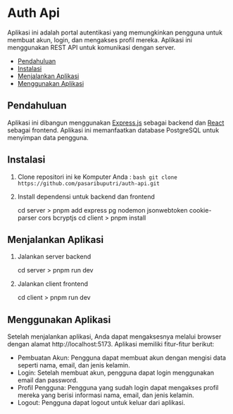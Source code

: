 # Auth Api

Aplikasi ini adalah portal autentikasi yang memungkinkan pengguna untuk membuat akun, login, dan mengakses profil mereka.
Aplikasi ini menggunakan REST API untuk komunikasi dengan server.

- [Pendahuluan](#pendahuluan)
- [Instalasi](#instalasi)
- [Menjalankan Aplikasi](#menjalankan-aplikasi)
- [Menggunakan Aplikasi](#menggunakan-aplikasi)

## Pendahuluan

Aplikasi ini dibangun menggunakan [Express.js](https://expressjs.com/) sebagai backend dan [React](https://reactjs.org/) sebagai frontend. Aplikasi ini memanfaatkan database PostgreSQL untuk menyimpan data pengguna.

## Instalasi
1. Clone repositori ini ke Komputer Anda :
   ``bash
   git clone https://github.com/pasaribuputri/auth-api.git
   ``
3. Install dependensi untuk backend dan frontend
   
   cd server > pnpm add express pg nodemon jsonwebtoken cookie-parser cors bcryptjs
   cd client > pnpm install

## Menjalankan Aplikasi
1. Jalankan server backend
   
   cd server > pnpm run dev
3. Jalankan client frontend
   
   cd client > pnpm run dev

## Menggunakan Aplikasi

Setelah menjalankan aplikasi, Anda dapat mengaksesnya melalui browser dengan alamat http://localhost:5173. Aplikasi memiliki fitur-fitur berikut:

- Pembuatan Akun: Pengguna dapat membuat akun dengan mengisi data seperti nama, email, dan jenis kelamin.
- Login: Setelah membuat akun, pengguna dapat login menggunakan email dan password.
- Profil Pengguna: Pengguna yang sudah login dapat mengakses profil mereka yang berisi informasi nama, email, dan jenis kelamin.
- Logout: Pengguna dapat logout untuk keluar dari aplikasi. 

